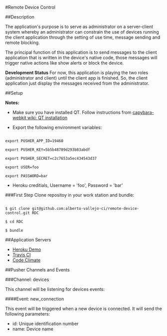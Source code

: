 #Remote Device Control

##Description

The application's purpose is to serve as administrator on a server-client system whereby an administrator can constrain the use of devices running the client application through the setting of use time, message sending and remote blocking.

The principal function of this application is to send messages to the client application that is written in the device's native code, those messages will trigger native actions like show alerts or block the device.

**Development Status** For now, this application is playing the two roles (administrator and client) until the client app is finished. So, the client application just display the messages received from the administrator.

##Setup

**Notes:**

- Make sure you have installed QT. Follow instructions from [capybara-webkit wiki: QT installation](https://github.com/thoughtbot/capybara-webkit/wiki/Installing-Qt-and-compiling-capybara-webkit)

- Export the following environment variables:

```

export PUSHER_APP_ID=19460

export PUSHER_KEY=5b5b48789d293b83abdf

export PUSHER_SECRET=c2c7653a5ec434543d37

export USER=foo

export PASSWORD=bar

```

- Heroku creditials, Username = 'foo', Password = 'bar'

###First Step
Clone repositoy in your work station and bundle:

```

$ git clone git@github.com:alberto-vallejo-ci/remote-device-control.git RDC

$ cd RDC

$ bundle

```

##Application Servers

- [Heroku Demo](http://remote-device-control.herokuapp.com/)
- [Travis CI](https://travis-ci.org/#!/alberto-vallejo-ci/remote-device-control)
- [Code Climate](https://codeclimate.com/github/alberto-vallejo-ci/remote-device-control)

##Pusher Channels and Events

###Channel: devices

This channel will be listening for devices events:

####Event: new_connection

This event will be triggered when a new device is connected. It will
send the following parameters:
- id:   Unique identification number
- name: Device name
